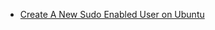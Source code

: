 - [Create A New Sudo Enabled User on Ubuntu](https://github.com/simphiwe-nkabinde/server-management-docs/blob/main/new-sudo-user.md)
